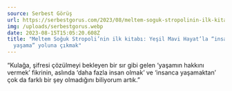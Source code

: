 ```yaml
---
source: Serbest Görüş
url: https://serbestgorus.com/2023/08/meltem-soguk-stropolinin-ilk-kitabi-yesil-mavi-hayatla-insan-yasama-yoluna-cikmak/
img: /uploads/serbestgorus.webp
date: 2023-08-15T15:05:20.608Z
title: "Meltem Soğuk Stropoli’nin ilk kitabı: Yeşil Mavi Hayat’la “insanca
  yaşama” yoluna çıkmak"
---
```

“Kulağa, şifresi çözülmeyi bekleyen bir sır gibi gelen ‘yaşamın hakkını vermek’ fikrinin, aslında ‘daha fazla insan olmak’ ve ‘insanca yaşamaktan’ çok da farklı bir şey olmadığını biliyorum artık.”